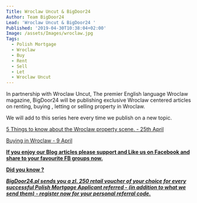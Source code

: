 ```yaml
---
Title: Wroclaw Uncut & BigDoor24
Author: Team BigDoor24
Lead: 'Wroclaw Uncut & BigDoor24 '
Published: '2019-04-30T10:38:04+02:00'
Image: /assets/Images/wroclaw.jpg
Tags:
  - Polish Mortgage
  - Wroclaw
  - Buy
  - Rent
  - Sell
  - Let
  - Wroclaw Uncut
---
```

In partnership with Wroclaw Uncut, The premier English language Wroclaw magazine, BigDoor24 will be publishing exclusive Wroclaw centered articles on renting, buying , letting or selling property in Wroclaw.

We will add to this series here every time we publish on a new topic.

[5 Things to know about the Wroclaw property scene. - 25th April](http://wroclawuncut.com/2019/03/25/5-useful-things-to-know-about-property-in-wroclaw-poland/)

[Buying in Wroclaw - 9 April](http://wroclawuncut.com/2019/04/09/things-to-consider-when-buying-property-in-wroclaw/)

[**If you enjoy our Blog articles please support and Like us on Facebook and share to your favourite FB groups now.**](https://www.facebook.com/bigdoor24/)

<div class="sharethis-inline-share-buttons"></div>

[**Did you know ?**](https://bigdoor24.pl/)

[**_BigDoor24.pl sends you a zl. 250 retail voucher of your choice for every successful Polish Mortgage Applicant referred - (in addition to what we send them) - register now for your personal referral code._**](https://bigdoor24.pl/)
